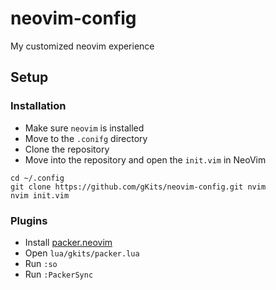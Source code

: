 # neovim-config
My customized neovim experience

## Setup

### Installation
- Make sure `neovim` is installed
- Move to the `.conifg` directory
- Clone the repository
- Move into the repository and open the `init.vim` in NeoVim

```
cd ~/.config
git clone https://github.com/gKits/neovim-config.git nvim
nvim init.vim
```

### Plugins
- Install [packer.neovim](https://github.com/wbthomason/packer.nvim)
- Open `lua/gkits/packer.lua`
- Run `:so`
- Run `:PackerSync`
